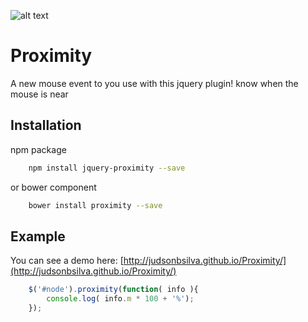 ![alt text](http://judsonbsilva.github.io/Proximity/logo.png "Logo Title")

Proximity
=========

A new mouse event to you use with this jquery plugin! know when the mouse is near

## Installation

npm package

```sh
	npm install jquery-proximity --save
```
or bower component

```sh
	bower install proximity --save
```

## Example

You can see a demo here:
[http://judsonbsilva.github.io/Proximity/](http://judsonbsilva.github.io/Proximity/)

```javascript
	$('#node').proximity(function( info ){
		console.log( info.m * 100 + '%');
	});
```